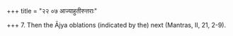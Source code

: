 +++
title = "२२ ०७ आज्याहुतीरुत्तराः"

+++
7. Then the Ājya oblations (indicated by the) next (Mantras, II, 21, 2-9).
